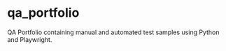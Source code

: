 # qa_portfolio
QA Portfolio containing manual and automated test samples using Python and Playwright.

